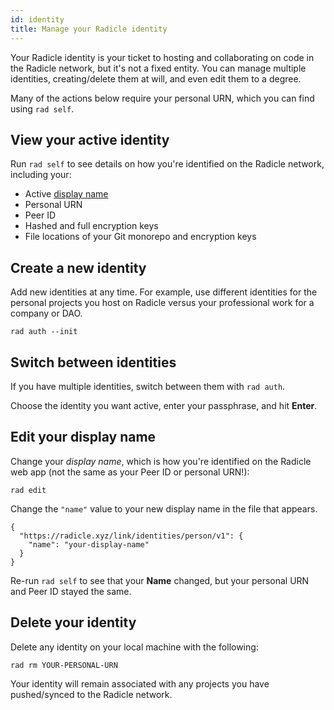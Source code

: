 ```yaml
---
id: identity
title: Manage your Radicle identity
---
```


Your Radicle identity is your ticket to hosting and collaborating on code in the Radicle network, but it's not a fixed
entity. You can manage multiple identities, creating/delete them at will, and even edit them to a degree.

Many of the actions below require your personal URN, which you can find using `rad self`.

## View your active identity

Run `rad self` to see details on how you're identified on the Radicle network, including your:

- Active [display name](#edit-your-display-name)
- Personal URN
- Peer ID
- Hashed and full encryption keys
- File locations of your Git monorepo and encryption keys

## Create a new identity

Add new identities at any time. For example, use different identities for the personal projects you host on Radicle
versus your professional work for a company or DAO.

```
rad auth --init
```

## Switch between identities

If you have multiple identities, switch between them with `rad auth`.

Choose the identity you want active, enter your passphrase, and hit **Enter**.

## Edit your display name

Change your _display name_, which is how you're identified on the Radicle web app (not the same as your Peer ID or
personal URN!):

```
rad edit
```

Change the `"name"` value to your new display name in the file that appears.

```
{
  "https://radicle.xyz/link/identities/person/v1": {
    "name": "your-display-name"
  }
}
```

Re-run `rad self` to see that your **Name** changed, but your personal URN and Peer ID stayed the same.

## Delete your identity

Delete any identity on your local machine with the following:

```
rad rm YOUR-PERSONAL-URN
```

Your identity will remain associated with any projects you have pushed/synced to the Radicle network.
